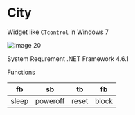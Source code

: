 # City

Widget like `CTcontrol` in Windows 7

![image 20](https://user-images.githubusercontent.com/61418223/132328292-84d275be-15ed-4790-804d-445ab9b81ce5.png)

System Requrement
.NET Framework 4.6.1

Functions

|   fb    |   sb   |   tb  |   fb   | 
| ------- | ------ | ----- | ------ |
| sleep | poweroff | reset |  block |

